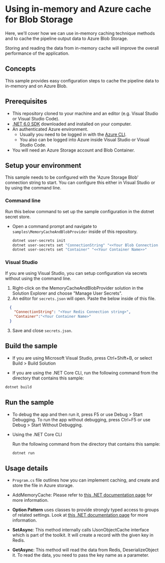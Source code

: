 # Using in-memory and Azure cache for Blob Storage

Here, we'll cover how we can use in-memory caching technique methods and to cache the pipeline output data to Azure Blob Storage.

Storing and reading the data from in-memory cache will improve the overall performance of the application.

## Concepts

This sample provides easy configuration steps to cache the pipeline data to in-memory and on Azure Blob. 

## Prerequisites

- This repository cloned to your machine and an editor (e.g. Visual Studio or Visual Studio Code).
- [.NET 6.0 SDK](https://dotnet.microsoft.com/download) downloaded and installed on your computer.
- An authenticated Azure environment.
  - Usually you need to be logged in with the [Azure CLI](https://docs.microsoft.com/cli/azure/).
  - You also can be logged into Azure inside Visual Studio or Visual Studio Code.
- You will need an Azure Storage account and Blob Container.

## Setup your environment

This sample needs to be configured with the 'Azure Storage Blob' connection string to start. You can configure this either in Visual Studio or by using the command line.

### Command line

Run this below command to set up the sample configuration in the dotnet secret store.

- Open a command prompt and navigate to `samples\MemoryCacheAndBlobProvider` inside of this repository.

    ```bash
    dotnet user-secrets init
    dotnet user-secrets set "ConnectionString" "<<Your Blob Connection string>>"
    dotnet user-secrets set "Container" "<<Your Container Name>>"
    ```

### Visual Studio

If you are using Visual Studio, you can setup configuration via secrets without using the command line.

 1. Right-click on the MemoryCacheAndBlobProvider solution in the Solution Explorer and choose "Manage User Secrets".
 2. An editor for `secrets.json` will open. Paste the below inside of this file.

```json
  {
    "ConnectionString": "<Your Redis Connection string>",
    "Container":"<Your Container Name>" 
  }
```

3. Save and close `secrets.json`.

## Build the sample 

- If you are using Microsoft Visual Studio, press Ctrl+Shift+B, or select Build > Build Solution 

- If you are using the .NET Core CLI, run the following command from the directory that contains this sample: 

```bash
dotnet build
```

## Run the sample

- To debug the app and then run it, press F5 or use Debug > Start Debugging. To run the app without debugging, press Ctrl+F5 or use Debug > Start Without Debugging. 

- Using the .NET Core CLI 

    Run the following command from the directory that contains this sample: 
    ```bash
    dotnet run
    ```

## Usage details

- `Program.cs` file  outlines how you can implement caching, and create and store the file in Azure storage. 

- AddMemoryCache: Please refer to [this .NET documentation page](https://docs.microsoft.com/en-us/dotnet/api/microsoft.extensions.dependencyinjection.memorycacheservicecollectionextensions.addmemorycache?view=dotnet-plat-ext-6.0) for more information.

- **Option Pattern** uses classes to provide strongly typed access to groups of related settings. Look at [this .NET documentation page](https://docs.microsoft.com/dotnet/api/overview/azure/identity-readme#environment-variables) for more information.
 
- **SetAsync**:  This method internally calls IJsonObjectCache interface which is part of the toolkit. It will create a record with the given key in Redis. 

- **GetAsync**: This method will read the data from Redis, DeserializeObject it. To read the data, you need to pass the key name as a parameter.

